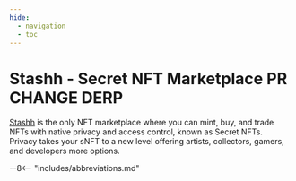 ```yaml
---
hide:
  - navigation
  - toc
---
```


# Stashh - Secret NFT Marketplace PR CHANGE DERP

[Stashh](https://stashh.io) is the only NFT marketplace where you can mint, buy, and trade NFTs with native privacy and access control, known as Secret NFTs. Privacy takes your sNFT to a new level offering artists, collectors, gamers, and developers more options.

--8<-- "includes/abbreviations.md"
